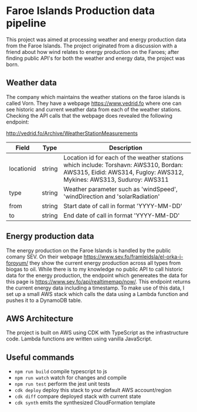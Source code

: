 # Faroe Islands Production data pipeline
This project was aimed at processing weather and energy production data from the Faroe Islands. The project originated from a discussion with a friend about how wind relates to energy production on the Faroes; after finding public API's for both the weather and energy data, the project was born.

## Weather data
The company which maintains the weather stations on the faroe islands is called Vorn. They have a webpage https://www.vedrid.fo where one can see historic and current weather data from each of the weather stations. Checking the API calls that the webpage does revealed the following endpoint:

http://vedrid.fo/Archive/WeatherStationMeasurements

| Field      | Type   | Description                                                                                                                                                   |
|------------|--------|---------------------------------------------------------------------------------------------------------------------------------------------------------------|
| locationid | string | Location id for each of the weather stations which include: Torshavn: AWS310, Bordan: AWS315, Eidid: AWS314, Fugloy: AWS312, Mykines: AWS313, Suduroy: AWS311 |
| type       | string | Weather parameter such as 'windSpeed', 'windDirection and  'solarRadiation'                                                                                   |
| from       | string | Start date of call in format 'YYYY-MM-DD'                                                                                                                     |
| to         | string | End date of call in format 'YYYY-MM-DD'

## Energy production data
The energy production on the Faroe Islands is handled by the public comany SEV. On their webpage https://www.sev.fo/framleidsla/el-orka-i-foroyum/ they show the current energy production across all types from biogas to oil. While there is to my knowledge no public API to call historic data for the energy production, the endpoint which genereates the data for this page is https://www.sev.fo/api/realtimemap/now/. This endpoint returns the current energy data including a timestamp. To make use of this data, I set up a small AWS stack which calls the data using a Lambda function and pushes it to a DynamoDB table.

## AWS Architecture
The project is built on AWS using CDK with TypeScript as the infrastructure code. Lambda functions are written using vanilla JavaScript. 


## Useful commands
 * `npm run build`   compile typescript to js
 * `npm run watch`   watch for changes and compile
 * `npm run test`    perform the jest unit tests
 * `cdk deploy`      deploy this stack to your default AWS account/region
 * `cdk diff`        compare deployed stack with current state
 * `cdk synth`       emits the synthesized CloudFormation template
